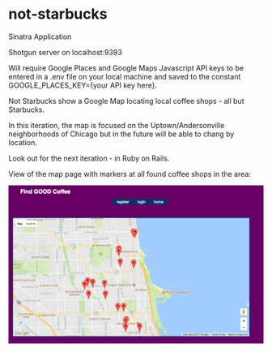 # not-starbucks

Sinatra Application

Shotgun server on localhost:9393

Will require Google Places and Google Maps Javascript API keys to be entered in a .env file on your local machine and saved to the constant GOOGLE_PLACES_KEY={your API key here}.

Not Starbucks show a Google Map locating local coffee shops - all but Starbucks.

In this iteration, the map is focused on the Uptown/Andersonville neighborhoods of Chicago but in the future will be able to chang by location.

Look out for the next iteration - in Ruby on Rails.

View of the map page with markers at all found coffee shops in the area:

![Map Page](/public/map-page-view.png?raw=true "Map Page")
